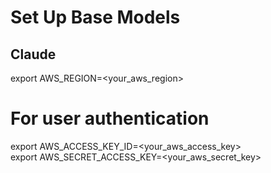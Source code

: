 # Set Up Base Models

## Claude
export AWS_REGION=<your_aws_region> 

# For user authentication
export AWS_ACCESS_KEY_ID=<your_aws_access_key>  
export AWS_SECRET_ACCESS_KEY=<your_aws_secret_key>